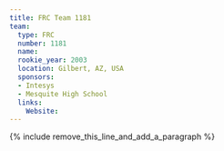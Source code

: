 ```yaml
---
title: FRC Team 1181
team:
  type: FRC
  number: 1181
  name:
  rookie_year: 2003
  location: Gilbert, AZ, USA
  sponsors:
  - Intesys
  - Mesquite High School
  links:
    Website:
---
```


{% include remove_this_line_and_add_a_paragraph %}